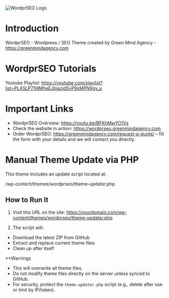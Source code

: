 ![WordprSEO Logo](https://wordprseo.greenmindagency.com/wp-content/uploads/2021/10/WordprSEO-Logo.png)

# Introduction

WordprSEO - Wordpress / SEO Theme created by Green Mind Agency - https://greenmindagency.com

# WordprSEO Tutorials

Youtube Playlist: https://youtube.com/playlist?list=PL4SLP71I9MheEJbjazjdSvP9sMPN9gy_u


# Important Links

- WordprSEO Overview: https://youtu.be/BFKhMwYO1Vs
- Check the website in action: https://wordprseo.greenmindagency.com
- Order WordprSEO: https://greenmindagency.com/request-a-quote/ – fill the form with your details and we will contact you directly.


# Manual Theme Update via PHP

This theme includes an update script located at:

/wp-content/themes/wordprseo/theme-updater.php

## How to Run It

1. Visit this URL on the site:
https://yourdomain.com/wp-content/themes/wordprseo/theme-updater.php

2. The script will:
- Download the latest ZIP from GitHub
- Extract and replace current theme files
- Clean up after itself

**Warnings
- This will overwrite all theme files.
- Do not modify theme files directly on the server unless synced to GitHub.
- For security, protect the `theme-updater.php` script (e.g., delete after use or limit by IP/token).
